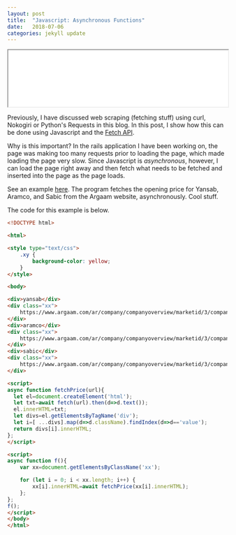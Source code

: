 ```yaml
---
layout: post
title:  "Javascript: Asynchronous Functions"
date:   2018-07-06
categories: jekyll update
---
```

<div style="text-align: center">
<iframe src="/assets/asyncjs.html" width='100%' height='130px'></iframe>
</div>

Previously, I have discussed web scraping (fetching stuff) using curl, Nokogiri or Python's Requests in this blog. In this post, I show how this can be done using Javascript and the [Fetch API](https://developer.mozilla.org/en-US/docs/Web/API/Fetch_API/Using_Fetch). 

Why is this important? In the rails application I have been working on, the page was making too many requests prior to loading the page, which made loading the page very slow. Since Javascript is *asynchronous*, however, I can load the page right away and then fetch what needs to be fetched and inserted into the page as the page loads.

See an example [here](/assets/asyncjs.html). The program fetches the opening price for Yansab, Aramco, and Sabic from the Argaam website, asynchronously. Cool stuff.

The code for this example is below.

```html
<!DOCTYPE html>

<html>

<style type="text/css">
	.xy {
		background-color: yellow;
	}
</style>

<body>

<div>yansab</div>
<div class="xx">
	https://www.argaam.com/ar/company/companyoverview/marketid/3/companyid/88
</div>
<div>aramco</div>
<div class="xx">
	https://www.argaam.com/ar/company/companyoverview/marketid/3/companyid/3509
</div>
<div>sabic</div>
<div class="xx">
	https://www.argaam.com/ar/company/companyoverview/marketid/3/companyid/77
</div>

<script>
async function fetchPrice(url){
  let el=document.createElement('html'); 
  let txt=await fetch(url).then(d=>d.text());
  el.innerHTML=txt;
  let divs=el.getElementsByTagName('div');
  let i=[ ...divs].map(d=>d.className).findIndex(d=>d=='value');
  return divs[i].innerHTML;
};
</script>

<script>
async function f(){
	var xx=document.getElementsByClassName('xx');

	for (let i = 0; i < xx.length; i++) {
		xx[i].innerHTML=await fetchPrice(xx[i].innerHTML);
	};
};
f();
</script>
</body>
</html>
```


